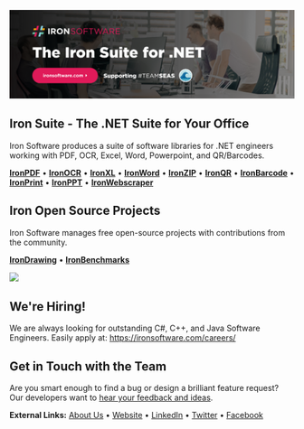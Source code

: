 [![Iron Software GitHub Readme Banner](https://raw.githubusercontent.com/iron-software/.github/main/assets/ironsoftware_banner.png)](https://ironsoftware.com/)

## Iron Suite - The .NET Suite for Your Office

Iron Software produces a suite of software libraries for .NET engineers working with PDF, OCR, Excel, Word, Powerpoint, and QR/Barcodes.

[**IronPDF**](https://ironpdf.com/) • [**IronOCR**](https://ironsoftware.com/csharp/ocr/) • [**IronXL**](https://ironsoftware.com/csharp/excel/) • [**IronWord**](https://ironsoftware.com/csharp/word/) • [**IronZIP**](https://ironsoftware.com/csharp/zip/) • [**IronQR**](https://ironsoftware.com/csharp/qr/) • [**IronBarcode**](https://ironsoftware.com/csharp/barcode/) • [**IronPrint**](https://ironsoftware.com/csharp/print/) • [**IronPPT**](https://ironsoftware.com/csharp/ppt/) • [**IronWebscraper**](https://ironsoftware.com/csharp/webscraper/)

## Iron Open Source Projects

Iron Software manages free open-source projects with contributions from the community.

[**IronDrawing**](https://github.com/iron-software/IronSoftware.Drawing.Common) • [**IronBenchmarks**](https://github.com/iron-software/IronBenchmarks)

<a href="https://github.com/iron-software/IronSoftware.Drawing.Common"><img src="https://img.shields.io/badge/%E2%80%8EOpen%20Source-%20%E2%9C%93-107C10?logo=opensourceinitiative&style=flat-square"></a>

## We're Hiring!
We are always looking for outstanding C#, C++, and Java Software Engineers. Easily apply at: https://ironsoftware.com/careers/

## Get in Touch with the Team
Are you smart enough to find a bug or design a brilliant feature request? Our developers want to [hear your feedback and ideas](https://ironsoftware.com/contact-us/#helpscout-support).

**External Links:** [About Us](https://ironsoftware.com/about-us/) • [Website](https://ironsoftware.com/) • [LinkedIn](https://www.linkedin.com/company/ironsoftware/) • [Twitter](https://twitter.com/ironsoftwaredev) • [Facebook](https://www.facebook.com/teamironsoftware/)

